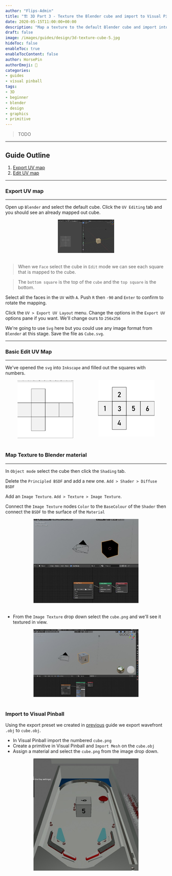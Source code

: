 ```yaml
---
author: "Flips-Admin"
title: "🏗️ 3D Part 3 - Texture the Blender cube and import to Visual Pinball"
date: 2020-05-15T11:00:00+00:00
description: "Map a texture to the default Blender cube and import into Visual Pinball"
draft: false
image: /images/guides/design/3d-texture-cube-5.jpg
hideToc: false
enableToc: true
enableTocContent: false
author: HorsePin
authorEmoji: 🐎
categories:
- guides
- visual pinball
tags: 
- 3D
- beginner
- blender
- design
- graphics
- primitive
---
```


> TODO

---

## Guide Outline

1. [Export UV map](#export-uv-map)
2. [Edit UV map](#basic-edit-uv-map)

---

### Export UV map

---

Open up `Blender` and select the default cube. Click the `UV Editing` tab and you should see an already mapped out cube.

<div id="banner" style="overflow: hidden; display: flex; justify-content:space-around;">
    <div class="" style="max-width: 35%; max-height: 40%;">
        <img src="/images/guides/design/3d-texture-cube-1.jpg" alt="UV mapping of cube"/>
    </div>
</div>
<br>

> When we `Face` select the cube in `Edit` mode we can see each square that is mapped to the cube.

> The `bottom square` is the top of the `cube` and the `top square` is the bottom.

Select all the faces in the `UV` with `A`. Push `R` then `-90` and `Enter` to confirm to rotate the mapping.

Click the `UV > Export UV Layout` menu. Change the options in the `Export UV` options pane if you want. We'll change ours to `256x256`

We're going to use `Svg` here but you could use any image format from `Blender` at this stage. Save the file as `Cube.svg`.

---

### Basic Edit UV Map

---

We've opened the `svg` into `Inkscape` and filled out the squares with numbers.

<div id="banner" style="overflow: hidden; display: flex; justify-content:space-around;">
    <div class="" style="max-width: 35%; max-height: 40%;">
        <img src="/images/guides/design/3d-texture-cube-2.jpg" alt="Numbers on UV map"/>
    </div>
    <div class="" style="max-width: 35%; max-height: 40%;">
        <img src="/images/guides/design/cube.png" alt="Exported Edited UV map"/>
    </div>
</div>
<br>

### Map Texture to Blender material

---

In `Object mode` select the cube then click the `Shading` tab.

Delete the `Principled BSDF` and add a new one. `Add > Shader > Diffuse BSDF`

Add an `Image Texture`. `Add > Texture > Image Texture`. 

Connect the `Image Texture` nodes `Color` to the `BaseColour` of the `Shader` then connect the `BSDF` to the surface of the `Material`

<div id="banner" style="overflow: hidden; display: flex; justify-content:space-around;">
    <div class="" style="max-width: 65%; max-height: 40%;">
        <img src="/images/guides/design/3d-texture-cube-3.jpg" alt="Numbers on UV map"/>
    </div>
</div>
<br>

* From the `Image Texture` drop down select the `cube.png` and we'll see it textured in view.

<div id="banner" style="overflow: hidden; display: flex; justify-content:space-around;">
    <div class="" style="max-width: 65%; max-height: 40%;">
        <img src="/images/guides/design/3d-texture-cube-4.jpg" alt="Numbers on UV map"/>
    </div>
</div>
<br>

### Import to Visual Pinball

Using the export preset we created in [previous]() guide we export wavefront `.obj` to `cube.obj`.

* In Visual Pinball import the numbered `cube.png`
* Create a primitive in Visual Pinball and `Import Mesh` on the `cube.obj`
* Assign a material and select the `cube.png` from the image drop down.

<div id="banner" style="overflow: hidden; display: flex; justify-content:space-around;">
    <div class="" style="max-width: 65%; max-height: 40%;">
        <img src="/images/guides/design/3d-texture-cube-5.jpg" alt="Textured model in Visual Pinball"/>
    </div>
</div>
<br>





